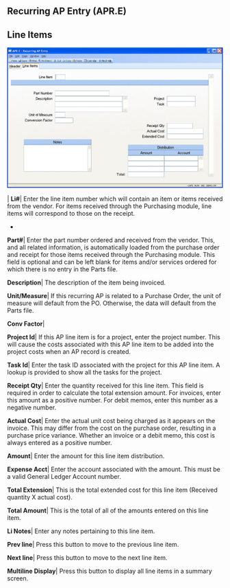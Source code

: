 ## Recurring AP Entry (APR.E)
<PageHeader />

## Line Items

![](./APR-E-2.jpg)

| **Li#**|  Enter the line item number which will contain an item or items
received from the vendor. For items received through the Purchasing module,
line items will correspond to those on the receipt.

-  
**Part#**|  Enter the part number ordered and received from the vendor. This,
and all related information, is automatically loaded from the purchase order
and receipt for those items received through the Purchasing module. This field
is optional and can be left blank for items and/or services ordered for which
there is no entry in the Parts file.

**Description**|  The description of the item being invoiced.

**Unit/Measure**|  If this recurring AP is related to a Purchase Order, the
unit of measure will default from the PO. Otherwise, the data will default
from the Parts file.

**Conv Factor**|

**Project Id**|  If this AP line item is for a project, enter the project
number. This will cause the costs associated with this AP line item to be
added into the project costs when an AP record is created.

**Task Id**|  Enter the task ID associated with the project for this AP line
item. A lookup is provided to show all the tasks for the project.

**Receipt Qty**|  Enter the quantity received for this line item. This field
is required in order to calculate the total extension amount. For invoices,
enter this amount as a positive number. For debit memos, enter this number as
a negative number.

**Actual Cost**|  Enter the actual unit cost being charged as it appears on
the invoice. This may differ from the cost on the purchase order, resulting in
a purchase price variance. Whether an invoice or a debit memo, this cost is
always entered as a positive number.

**Amount**|  Enter the amount for this line item distribution.

**Expense Acct**|  Enter the account associated with the amount. This must be
a valid General Ledger Account number.

**Total Extension**|  This is the total extended cost for this line item
(Received quantity X actual cost).

**Total Amount**|  This is the total of all of the amounts entered on this
line item.

**Li Notes**|  Enter any notes pertaining to this line item.

**Prev line**|  Press this button to move to the previous line item.

**Next line**|  Press this button to move to the next line item.

**Multiline Display**|  Press this button to display all line items in a
summary screen.


<badge text= "Version 8.10.57 " vertical="middle" />

<PageFooter />
